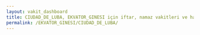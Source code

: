 ```yaml
---
layout: vakit_dashboard
title: CIUDAD_DE_LUBA, EKVATOR_GINESI için iftar, namaz vakitleri ve hava durumu - ilçe/eyalet seç
permalink: /EKVATOR_GINESI/CIUDAD_DE_LUBA/
---
```


<script type="text/javascript">
  var GLOBAL_COUNTRY = 'EKVATOR_GINESI';
  var GLOBAL_CITY = 'CIUDAD_DE_LUBA';
  var GLOBAL_STATE = '';
  var lat = 72;
  var lon = 21;
</script>
